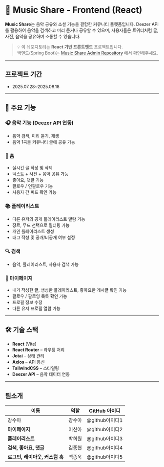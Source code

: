 # 🎵 Music Share - Frontend (React)

**Music Share**는 음악 공유와 소셜 기능을 결합한 커뮤니티 플랫폼입니다. Deezer API를 활용하여 음악을 검색하고 미리 듣거나 공유할 수 있으며, 사용자들은 트위터처럼 글, 사진, 음악을 공유하며 소통할 수 있습니다.

> 💡 이 레포지토리는 **React 기반 프론트엔드** 프로젝트입니다.  
> 백엔드(Spring Boot)는 [Music Share Admin Repository](링크_입력) 에서 확인해주세요.

---
## 프로젝트 기간
- 2025.07.28~2025.08.18

---

## 📌 주요 기능

### 🎧 음악 기능 (Deezer API 연동)
- 음악 검색, 미리 듣기, 재생
- 음악 1곡을 커뮤니티 글에 공유 가능

### 📝 홈
- 실시간 글 작성 및 삭제
- 텍스트 + 사진 + 음악 공유 가능
- 좋아요, 댓글 기능
- 팔로우 / 언팔로우 기능
- 사용자 간 피드 확인 가능

### 📚 플레이리스트
- 다른 유저의 공개 플레이리스트 열람 가능
- 장르, 무드 선택으로 필터링 가능
- 개인 플레이리스트 생성
- 태그 작성 및 공개/비공개 여부 설정

### 🔍 검색
- 음악, 플레이리스트, 사용자 검색 가능

### 🙋 마이페이지
- 내가 작성한 글, 생성한 플레이리스트, 좋아요한 게시글 확인 가능
- 팔로우 / 팔로잉 목록 확인 가능
- 프로필 정보 수정
- 다른 유저 프로필 열람 가능

---

## 🛠 기술 스택

- **React** (Vite)
- **React Router** – 라우팅 처리
- **Jotai** – 상태 관리
- **Axios** – API 통신
- **TailwindCSS** – 스타일링
- **Deezer API** – 음악 데이터 연동

---

## 팀소개

| 이름  | 역할   | GitHub 아이디          |
|------------------|--------|------------------------|
| 강수아 | 강수아  | @github아이디1          |
| **마이페이지**    | 이신아  | @github아이디2          |
| **플레이리스트**  | 박희원  | @github아이디3          |
| **검색, 좋아요, 댓글** | 김종현  | @github아이디4          |
| **로그인, 레이아웃, 커스텀 훅** | 백종욱  | @github아이디5          |


